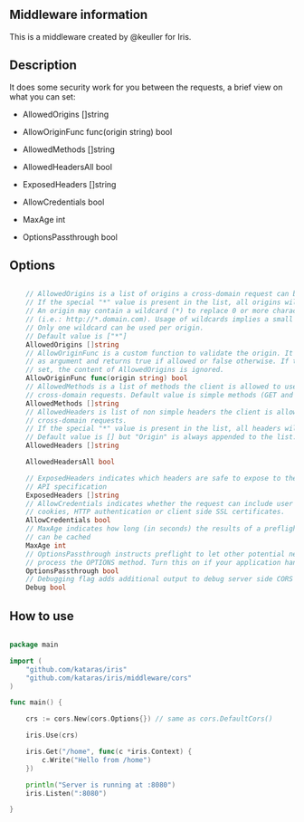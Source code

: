 ## Middleware information

This is a middleware created by @keuller for Iris.


## Description

It does some security work for you between the requests, a brief view on what you can set:

* AllowedOrigins []string

* AllowOriginFunc func(origin string) bool

* AllowedMethods []string

* AllowedHeadersAll bool

* ExposedHeaders []string

* AllowCredentials bool

* MaxAge int

* OptionsPassthrough bool


## Options


```go

    // AllowedOrigins is a list of origins a cross-domain request can be executed from.
	// If the special "*" value is present in the list, all origins will be allowed.
	// An origin may contain a wildcard (*) to replace 0 or more characters
	// (i.e.: http://*.domain.com). Usage of wildcards implies a small performance penality.
	// Only one wildcard can be used per origin.
	// Default value is ["*"]
	AllowedOrigins []string
	// AllowOriginFunc is a custom function to validate the origin. It take the origin
	// as argument and returns true if allowed or false otherwise. If this option is
	// set, the content of AllowedOrigins is ignored.
	AllowOriginFunc func(origin string) bool
	// AllowedMethods is a list of methods the client is allowed to use with
	// cross-domain requests. Default value is simple methods (GET and POST)
	AllowedMethods []string
	// AllowedHeaders is list of non simple headers the client is allowed to use with
	// cross-domain requests.
	// If the special "*" value is present in the list, all headers will be allowed.
	// Default value is [] but "Origin" is always appended to the list.
	AllowedHeaders []string

	AllowedHeadersAll bool

	// ExposedHeaders indicates which headers are safe to expose to the API of a CORS
	// API specification
	ExposedHeaders []string
	// AllowCredentials indicates whether the request can include user credentials like
	// cookies, HTTP authentication or client side SSL certificates.
	AllowCredentials bool
	// MaxAge indicates how long (in seconds) the results of a preflight request
	// can be cached
	MaxAge int
	// OptionsPassthrough instructs preflight to let other potential next handlers to
	// process the OPTIONS method. Turn this on if your application handles OPTIONS.
	OptionsPassthrough bool
	// Debugging flag adds additional output to debug server side CORS issues
	Debug bool
```

## How to use

```go

package main

import (
	"github.com/kataras/iris"
	"github.com/kataras/iris/middleware/cors"
)

func main() {

	crs := cors.New(cors.Options{}) // same as cors.DefaultCors()

	iris.Use(crs)

	iris.Get("/home", func(c *iris.Context) {
		c.Write("Hello from /home")
	})

	println("Server is running at :8080")
	iris.Listen(":8080")

}


```
